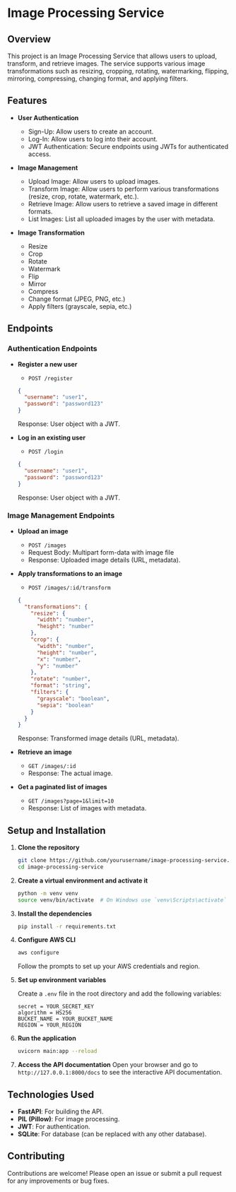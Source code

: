 # Image Processing Service

## Overview

This project is an Image Processing Service that allows users to upload, transform, and retrieve images. The service supports various image transformations such as resizing, cropping, rotating, watermarking, flipping, mirroring, compressing, changing format, and applying filters.

## Features

- **User Authentication**
  - Sign-Up: Allow users to create an account.
  - Log-In: Allow users to log into their account.
  - JWT Authentication: Secure endpoints using JWTs for authenticated access.

- **Image Management**
  - Upload Image: Allow users to upload images.
  - Transform Image: Allow users to perform various transformations (resize, crop, rotate, watermark, etc.).
  - Retrieve Image: Allow users to retrieve a saved image in different formats.
  - List Images: List all uploaded images by the user with metadata.

- **Image Transformation**
  - Resize
  - Crop
  - Rotate
  - Watermark
  - Flip
  - Mirror
  - Compress
  - Change format (JPEG, PNG, etc.)
  - Apply filters (grayscale, sepia, etc.)

## Endpoints

### Authentication Endpoints

- **Register a new user**
  - `POST /register`

  ```json
  {
    "username": "user1",
    "password": "password123"
  }
  ```

  Response: User object with a JWT.

- **Log in an existing user**
  - `POST /login`
  
  ```json
  {
    "username": "user1",
    "password": "password123"
  }
  ```

  Response: User object with a JWT.

### Image Management Endpoints

- **Upload an image**
  - `POST /images`
  - Request Body: Multipart form-data with image file
  - Response: Uploaded image details (URL, metadata).

- **Apply transformations to an image**
  - `POST /images/:id/transform`

  ```json
  {
    "transformations": {
      "resize": {
        "width": "number",
        "height": "number"
      },
      "crop": {
        "width": "number",
        "height": "number",
        "x": "number",
        "y": "number"
      },
      "rotate": "number",
      "format": "string",
      "filters": {
        "grayscale": "boolean",
        "sepia": "boolean"
      }
    }
  }
  ```

  Response: Transformed image details (URL, metadata).

- **Retrieve an image**
  - `GET /images/:id`
  - Response: The actual image.

- **Get a paginated list of images**
  - `GET /images?page=1&limit=10`
  - Response: List of images with metadata.

## Setup and Installation

1. **Clone the repository**

   ```bash
   git clone https://github.com/yourusername/image-processing-service.git
   cd image-processing-service
   ```

2. **Create a virtual environment and activate it**

   ```bash
   python -m venv venv
   source venv/bin/activate  # On Windows use `venv\Scripts\activate`
   ```

3. **Install the dependencies**

   ```bash
   pip install -r requirements.txt
   ```

4. **Configure AWS CLI**

   ```bash
   aws configure
   ```

   Follow the prompts to set up your AWS credentials and region.

5. **Set up environment variables**

   Create a `.env` file in the root directory and add the following variables:

   ```properties
   secret = YOUR_SECRET_KEY
   algorithm = HS256
   BUCKET_NAME = YOUR_BUCKET_NAME
   REGION = YOUR_REGION
   ```

6. **Run the application**

   ```bash
   uvicorn main:app --reload
   ```

7. **Access the API documentation**
   Open your browser and go to `http://127.0.0.1:8000/docs` to see the interactive API documentation.

## Technologies Used

- **FastAPI**: For building the API.
- **PIL (Pillow)**: For image processing.
- **JWT**: For authentication.
- **SQLite**: For database (can be replaced with any other database).

## Contributing

Contributions are welcome! Please open an issue or submit a pull request for any improvements or bug fixes.